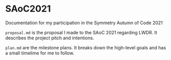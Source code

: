 # SAoC2021
Documentation for my participation in the Symmetry Autumn of Code 2021

`proposal.md` is the proposal I made to the SAoC 2021 regarding LWDR. It describes the project pitch and intentions.

`plan.md` are the milestone plans. It breaks down the high-level goals and has a small timelime for me to follow.
